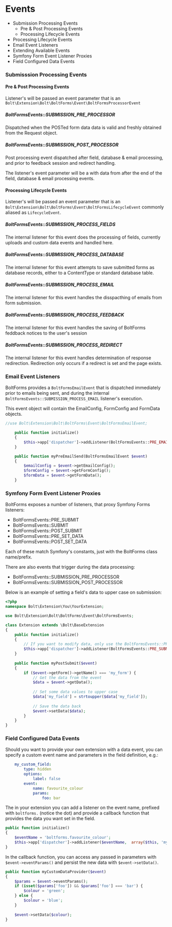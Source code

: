 Events
======

  * Submission Processing Events
    * Pre & Post Processing Events
    * Processing Lifecycle Events
  * Processing Lifecycle Events
  * Email Event Listeners 
  * Extending Available Events
  * Symfony Form Event Listener Proxies
  * Field Configured Data Events

### Submisssion Processing Events

#### Pre & Post Processing Events 

Listener's will be passed an event parameter that is an
`Bolt\Extension\Bolt\BoltForms\Event\BoltFormsProcessorEvent`


##### BoltFormsEvents::SUBMISSION_PRE_PROCESSOR 

Dispatched when the POSTed form data data is valid and freshly obtained from
the Request object.


##### BoltFormsEvents::SUBMISSION_POST_PROCESSOR

Post processing event dispatched after field, database & email processing, and
prior to feedback session and redirect handling.

The listener's event parameter will be a with data from after the end of the 
field, database & email processing events. 


#### Processing Lifecycle Events

Listener's will be passed an event parameter that is an
`Bolt\Extension\Bolt\BoltForms\Event\BoltFormsLifecycleEvent` commonly aliased
as `LifecycleEvent`.


##### BoltFormsEvents::SUBMISSION_PROCESS_FIELDS

The internal listener for this event does the processing of fields, currently
uploads and custom data events and handled here.


##### BoltFormsEvents::SUBMISSION_PROCESS_DATABASE

The internal listener for this event attempts to save submitted forms as database
records, either to a ContentType or standard database table. 


##### BoltFormsEvents::SUBMISSION_PROCESS_EMAIL

The internal listener for this event handles the disspacthing of emails from 
form submission.  


##### BoltFormsEvents::SUBMISSION_PROCESS_FEEDBACK

The internal listener for this event handles the saving of BoltForms feddback
notices to the user's session


##### BoltFormsEvents::SUBMISSION_PROCESS_REDIRECT

The internal listener for this event handles determination of response
redirection. Redirection only occurs if a redirect is set and the page exists.


### Email Event Listeners

BoltForms provides a `BoltFormsEmailEvent` that is dispatched immediately 
prior to emails being sent, and during the internal 
`BoltFormsEvents::SUBMISSION_PROCESS_EMAIL` listener's execution.

This event object will contain the EmailConfig, FormConfig and FormData objects.

```php
//use Bolt\Extension\Bolt\BoltForms\Event\BoltFormsEmailEvent;

    public function initialize()
    {
        $this->app['dispatcher']->addListener(BoltFormsEvents::PRE_EMAIL_SEND,  array($this, 'myPreEmailSend'));
    }

    public function myPreEmailSend(BoltFormsEmailEvent $event)
    {
        $emailConfig = $event->getEmailConfig();
        $formConfig = $event->getFormConfig();
        $formData = $event->getFormData();
    }
```

### Symfony Form Event Listener Proxies

BoltForms exposes a number of listeners, that proxy Symfony Forms listeners:
  * BoltFormsEvents::PRE_SUBMIT
  * BoltFormsEvents::SUBMIT
  * BoltFormsEvents::POST_SUBMIT
  * BoltFormsEvents::PRE_SET_DATA
  * BoltFormsEvents::POST_SET_DATA

Each of these match Symfony's constants, just with the BoltForms class name/prefix.

There are also events that trigger during the data processing:
  * BoltFormsEvents::SUBMISSION_PRE_PROCESSOR
  * BoltFormsEvents::SUBMISSION_POST_PROCESSOR

Below is an example of setting a field's data to upper case on submission:

```php
<?php
namespace Bolt\Extension\You\YourExtension;

use Bolt\Extension\Bolt\BoltForms\Event\BoltFormsEvents;

class Extension extends \Bolt\BaseExtension
{
    public function initialize()
    {
        // If you want to modify data, only use the BoltFormsEvents::PRE_SUBMIT event
        $this->app['dispatcher']->addListener(BoltFormsEvents::PRE_SUBMIT,  array($this, 'myPostSubmit'));
    }
    
    public function myPostSubmit($event)
    {
        if ($event->getForm()->getName() === 'my_form') {
            // Get the data from the event
            $data = $event->getData();
            
            // Set some data values to upper case
            $data['my_field'] = strtoupper($data['my_field']);
            
            // Save the data back
            $event->setData($data);
        }
    }
}
```

### Field Configured Data Events

Should you want to provide your own extension with a data event, you can specify
a custom event name and parameters in the field definition, e.g.:

```yaml
    my_custom_field:
        type: hidden
        options:
            label: false
        event: 
            name: favourite_colour
            params:
                foo: bar 
```

The in your extension you can add a listener on the event name, prefixed with
`boltforms.` (notice the dot) and provide a callback function that provides
the data you want set in the field.

```php
public function initialize()
{
    $eventName = 'boltforms.favourite_colour';
    $this->app['dispatcher']->addListener($eventName,  array($this, 'myCustomDataProvider'));
}
```

In the callback function, you can access any passed in parameters with `$event->eventParams()`
and persist the new data with `$event->setData()`.

```php
public function myCustomDataProvider($event)
{
    $params = $event->eventParams();
    if (isset($params['foo']) && $params['foo'] === 'bar') {
        $colour = 'green';
    } else {
        $colour = 'blue';
    }
    
    $event->setData($colour);
}
```
